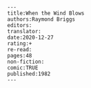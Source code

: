 
    ---
    title:When the Wind Blows
    authors:Raymond Briggs
    editors:
    translator:
    date:2020-12-27
    rating:+
    re-read:
    pages:48
    non-fiction:
    comic:TRUE
    published:1982
    ---

    